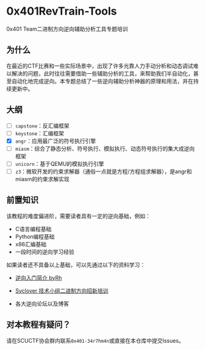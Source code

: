 # 0x401RevTrain-Tools

0x401 Team二进制方向逆向辅助分析工具专题培训

## 为什么

在最近的CTF比赛和一些实际场景中，出现了许多光靠人力手动分析和动态调试难以解决的问题，此时往往需要借助一些辅助分析的工具，来帮助我们半自动化，甚至自动化地完成逆向。本专题总结了一些逆向辅助分析神器的原理和用法，并在持续更新中。

## 大纲

- [ ] `capstone`：反汇编框架
- [ ] `keystone`：汇编框架
- [x] `angr`：应用最广泛的符号执行引擎
- [ ] `miasm`：综合了静态分析、符号执行、模拟执行、动态符号执行的集大成逆向框架
- [ ] `unicorn`：基于QEMU的模拟执行引擎
- [ ] `z3`：微软开发的约束求解器（通俗一点就是方程/方程组求解器），是angr和miasm的约束求解实现

## 前置知识

该教程的难度偏进阶，需要读者具有一定的逆向基础，例如：

- C语言编程基础
- Python编程基础
- x86汇编基础
- 一段时间的逆向学习经验

如果读者还不具备以上基础，可以先通过以下的资料学习：

- [逆向入门简介 byRh](https://www.scuctf.com/ctfwiki/reverse/%E9%80%86%E5%90%91%E5%85%A5%E9%97%A8%E7%AE%80%E4%BB%8Bbyrh/)

- [Syclover 技术小组二进制方向招新培训](https://github.com/SycloverTeam/SycRevLearn)
- 各大逆向论坛以及博客

## 对本教程有疑问？

请在SCUCTF协会群内联系`0x401-34r7hm4n`或直接在本仓库中提交Issues。

